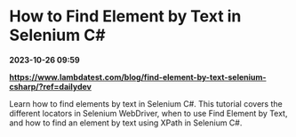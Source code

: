 # How to Find Element by Text in Selenium C#

**2023-10-26 09:59**

**https://www.lambdatest.com/blog/find-element-by-text-selenium-csharp/?ref=dailydev**

Learn how to find elements by text in Selenium C#. This tutorial covers the different locators in Selenium WebDriver, when to use Find Element by Text, and how to find an element by text using XPath in Selenium C#.